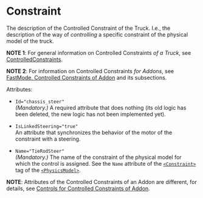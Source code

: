 # Constraint

The description of the Controlled Constraint of the Truck. I.e., the description of the way of *controlling* a specific constraint of the physical model of the truck.

**NOTE 1**: For general information on Controlled Constraints *of a Truck*, see [ControlledConstraints](./../index.md).

**NOTE 2**: For information on Controlled Constraints *for Addons*, see [FastMode. Controlled Constraints of Addon](./../../../../additional_info_on_trucks/addons_selected_info/fast_mode.md) and its subsections.


Attributes:

-   `Id="chassis_steer"`  
    *(Mandatory.)* A required attribute that does nothing (its old logic has been deleted, the new logic has not been implemented yet).


-   `IsLinkedSteering="true"`  
    An attribute that synchronizes the behavior of the motor of the constraint with a steering.


-   `Name="TieRodSteer"`  
    *(Mandatory.)* The name of the constraint of the physical model for which the control is assigned. See the `Name` attribute of the [`<Constraint>`](./../../physicsmodel/body/constraint/index.md) tag of the [`<PhysicsModel>`](./../../physicsmodel/index.md).

**NOTE**: Attributes of the Controlled Constraints of an Addon are different, for details, see [Controls for Controlled Constraints of Addon](./../../../../additional_info_on_trucks/addons_selected_info/controls_for_controlled_constraints.md).